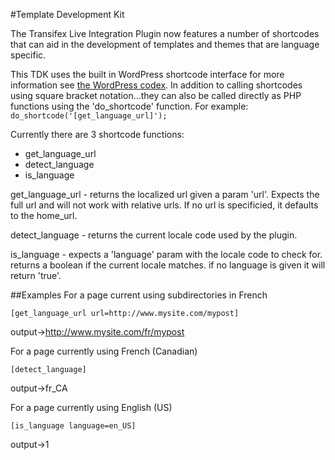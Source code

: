#Template Development Kit

The Transifex Live Integration Plugin now features a number of shortcodes that can aid in the development of templates and themes that are language specific.

This TDK uses the built in WordPress shortcode interface for more information see [the WordPress codex](https://codex.wordpress.org/Shortcode).  In addition to calling shortcodes using square bracket notation...they can also be called directly as PHP functions using the 'do_shortcode' function.  For example: ```do_shortcode('[get_language_url]');```

Currently there are 3 shortcode functions:
- get_language_url
- detect_language
- is_language


get_language_url - returns the localized url given a param 'url'.  Expects the full url and will not work with relative urls.  If no url is specificied, it defaults to the home_url.

detect_language - returns the current locale code used by the plugin.

is_language - expects a 'language' param with the locale code to check for. returns a boolean if the current locale matches.  if no language is given it will return 'true'.


##Examples
For a page current using subdirectories in French

`[get_language_url url=http://www.mysite.com/mypost]`

output->http://www.mysite.com/fr/mypost


For a page currently using French (Canadian)

`[detect_language]`

output->fr_CA


For a page currently using English (US)

`[is_language language=en_US]`

output->1
